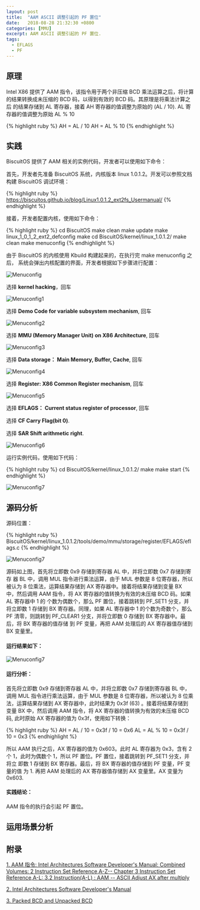 ```yaml
---
layout: post
title:  "AAM ASCII 调整引起的 PF 置位"
date:   2018-08-28 21:32:30 +0800
categories: [MMU]
excerpt: AAM ASCII 调整引起的 PF 置位.
tags:
  - EFLAGS
  - PF
---
```


## 原理


Intel X86 提供了 AAM 指令，该指令用于两个非压缩 BCD 乘法运算之后，将计算
的结果转换成未压缩的 BCD 码，以得到有效的 BCD 码。其原理是将乘法计算之后
的结果存储到 AL 寄存器，接着 AH 寄存器的值调整为原始的  (AL / 10). AL 寄
存器的值调整为原始 AL % 10

{% highlight ruby %}
AH = AL / 10
AH = AL % 10
{% endhighlight %}

## 实践

BiscuitOS 提供了 AAM 相关的实例代码，开发者可以使用如下命令：

首先，开发者先准备 BiscuitOS 系统，内核版本 linux 1.0.1.2。开发可以参照文档
构建 BiscuitOS 调试环境：

{% highlight ruby %}
https://biscuitos.github.io/blog/Linux1.0.1.2_ext2fs_Usermanual/
{% endhighlight %}


接着，开发者配置内核，使用如下命令：

{% highlight ruby %}
cd BiscuitOS
make clean
make update
make linux_1_0_1_2_ext2_defconfig
make
cd BiscuitOS/kernel/linux_1.0.1.2/
make clean
make menuconfig
{% endhighlight %}

由于 BiscuitOS 的内核使用 Kbuild 构建起来的，在执行完 make menuconfig 之后，
系统会弹出内核配置的界面，开发者根据如下步骤进行配置：

![Menuconfig](https://raw.githubusercontent.com/EmulateSpace/PictureSet/master/BiscuitOS/kernel/MMU000003.png)

选择 **kernel hacking**，回车

![Menuconfig1](https://raw.githubusercontent.com/EmulateSpace/PictureSet/master/BiscuitOS/kernel/MMU000004.png)

选择 **Demo Code for variable subsystem mechanism**, 回车

![Menuconfig2](https://raw.githubusercontent.com/EmulateSpace/PictureSet/master/BiscuitOS/kernel/MMU000005.png)

选择 **MMU (Memory Manager Unit) on X86 Architecture**, 回车

![Menuconfig3](https://raw.githubusercontent.com/EmulateSpace/PictureSet/master/BiscuitOS/kernel/MMU000006.png)

选择 **Data storage： Main  Memory, Buffer, Cache**, 回车

![Menuconfig4](https://raw.githubusercontent.com/EmulateSpace/PictureSet/master/BiscuitOS/kernel/MMU000007.png)

选择 **Register: X86 Common Register mechanism**, 回车

![Menuconfig5](https://raw.githubusercontent.com/EmulateSpace/PictureSet/master/BiscuitOS/kernel/MMU000008.png)

选择 **EFLAGS： Current status register of processor**, 回车

选择 **CF    Carry Flag(bit 0)**.

选择 **SAR  Shift arithmetic right**.

![Menuconfig6](https://raw.githubusercontent.com/EmulateSpace/PictureSet/master/BiscuitOS/kernel/MMU000083.png)

运行实例代码，使用如下代码：

{% highlight ruby %}
cd BiscuitOS/kernel/linux_1.0.1.2/
make 
make start
{% endhighlight %}

![Menuconfig7](https://raw.githubusercontent.com/EmulateSpace/PictureSet/master/BiscuitOS/kernel/MMU000106.png)

## 源码分析

源码位置：

{% highlight ruby %}
BiscuitOS/kernel/linux_1.0.1.2/tools/demo/mmu/storage/register/EFLAGS/eflags.c
{% endhighlight %}

![Menuconfig7](https://raw.githubusercontent.com/EmulateSpace/PictureSet/master/BiscuitOS/kernel/MMU000107.png)

源码如上图，首先将立即数 0x9 存储到寄存器 AL 中，并将立即数 0x7 存储到寄存
器 BL 中，调用 MUL 指令进行乘法运算，由于 MUL 参数是 8 位寄存器，所以被认为
 8 位乘法，运算结果存储到 AX 寄存器中。接着将结果存储到变量 BX 中，然后调用 
AAM 指令，将 AX 寄存器的值转换为有效的未压缩 BCD 码。如果 AL 寄存器中 1 的
个数为偶数个，那么 PF 置位，接着跳转到 PF_SET1 分支，并将立即数 1 存储到 BX 
寄存器。同理，如果 AL 寄存器中 1 的个数为奇数个，那么 PF 清零，则跳转到 
PF_CLEAR1 分支，并将立即数 0 存储到 BX 寄存器中。最后，将 BX 寄存器的值存储
到 PF 变量，再把 AAM 处理后的 AX 寄存器值存储到 BX 变量里。

#### 运行结果如下：

![Menuconfig7](https://raw.githubusercontent.com/EmulateSpace/PictureSet/master/BiscuitOS/kernel/MMU000108.png)

#### 运行分析：

首先将立即数 0x9 存储到寄存器 AL 中，并将立即数 0x7 存储到寄存器 BL 中，
调用 MUL 指令进行乘法运算，由于 MUL 参数是 8 位寄存器，所以被认为 8 位乘
法，运算结果存储到 AX 寄存器中，此时结果为 0x3f (63) 。接着将结果存储到
变量 BX 中，然后调用 AAM 指令，将 AX 寄存器的值转换为有效的未压缩 BCD 码, 
此时原始 AX 寄存器的值为 0x3f，使用如下转换：

{% highlight ruby %}
AH = AL / 10 = 0x3f / 10 = 0x6
AL = AL % 10 = 0x3f / 10 = 0x3
{% endhighlight %}

所以 AAM 执行之后，AX 寄存器的值为 0x603。此时 AL 寄存器为 0x3，含有 2 个 
1，此时为偶数个 1，所以 PF 置位。PF 置位，接着跳转到 PF_SET1 分支，并将立
即数 1 存储到 BX 寄存器。最后，将 BX 寄存器的值存储到 PF 变量，PF 变量的值
为 1. 再把 AAM 处理后的 AX 寄存器值存储到 AX 变量里。AX 变量为 0x603.

#### 实践结论：

AAM  指令的执行会引起 PF 置位。

## 运用场景分析

## 附录

[1. AAM 指令: Intel Architectures Software Developer's Manual: Combined Volumes: 2 Instruction Set Reference,A-Z-- Chapter 3 Instruction Set Reference,A-L: 3.2 Instruction(A-L) : AAM -- ASCII Adjust AX after multiply](https://software.intel.com/en-us/articles/intel-sdm)

[2. Intel Architectures Software Developer's Manual](https://github.com/BiscuitOS/Documentation/blob/master/Datasheet/Intel-IA32_DevelopmentManual.pdf)

[3. Packed BCD and Unpacked BCD](https://github.com/BuddyZhang1/Kernel/tree/master/tools/demo/Data/Base/BCD)

